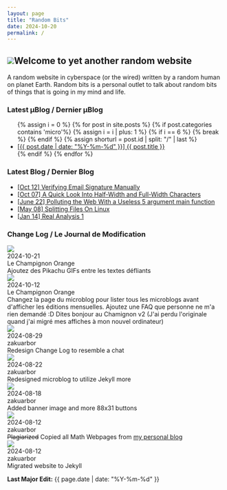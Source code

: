 ```yaml
---
layout: page
title: "Random Bits"
date: 2024-10-20
permalink: /
---
```

<!--<h2><img src = "{{site.baseurl}}/assets/gifs/pikachu-wave.gif" style = "float:left; margin-right: 1em;">Welcome to yet another random website</h2>-->
<h2 id = "page-title"><img id = "pikachu-title" src = "{{site.baseurl}}/assets/gifs/pikachu-wave.gif">Welcome to yet another random website</h2>
A random website in cyberspace (or the wired) written by a random human on planet Earth. 
Random bits is a personal outlet to talk about random bits of things that is going in my mind and life.

### Latest µBlog / Dernier µBlog
<ul>
{% assign i = 0 %}
{% for post in site.posts %}
    {% if post.categories contains 'micro'%}
        {% assign i = i | plus: 1 %}
        {% if i == 6 %}
            {% break %}
        {% endif %}
        {% assign shorturl = post.id | split: "/" | last %}
        <li><a href = '..{{ post.url }}'>[{{ post.date | date: "%Y-%m-%d" }}] {{ post.title }}</a></li>
    {% endif %}
{% endfor %}
</ul>

### Latest Blog / Dernier Blog
* [[Oct 12] Verifying Email Signature Manually](https://zakuarbor.github.io/blog/signature-verification/)
* [[Oct 07] A Quick Look Into Half-Width and Full-Width Characters](https://zakuarbor.github.io/blog/halfwidth-fullwidth-encoding/)
* [[June 22] Polluting the Web With a Useless 5 argument main function](https://zakuarbor.github.io/blog/useless-main/)
* [[May 08] Splitting Files On Linux](https://zakuarbor.github.io/blog/split-files/)
* [[Jan 14] Real Analysis 1](https://zakuarbor.github.io/blog/math3001/)

### Change Log / Le Journal de Modification

<div class = "update-chat">
<div class = "msg">
    <img class = "pfp" src = "{{ site.baseurl }}/assets/images/site/mushroom.png">
    <div class = "text">
        <div class = "date">2024-10-21</div>
        <div class = "name">Le Champignon Orange</div>
        <div class = "body">Ajoutez des Pikachu GIFs entre les textes défliants</div>
    </div>
</div>

<div class = "msg">
    <img class = "pfp" src = "{{ site.baseurl }}/assets/images/site/mushroom.png">
    <div class = "text">
        <div class = "date">2024-10-12</div>
        <div class = "name">Le Champignon Orange</div>
        <div class = "body">Changez la page du microblog pour lister tous les microblogs avant d'afficher les éditions mensuelles. Ajoutez une FAQ que personne ne m'a rien demandé :D Dites bonjour au Chamignon v2 (J'ai perdu l'originale quand j'ai migré mes affiches à mon nouvel ordinateur)</div>
    </div>
</div>
<div class = "msg">
    <img class = "pfp" src = "{{ site.baseurl }}/assets/images/pikachu_pfp.png">
    <div class = "text">
    <div class = "date">2024-08-29</div>
    <div class = "name">zakuarbor</div>
    <div class = "body">Redesign Change Log to resemble a chat</div>
    </div>
</div>

<div class = "msg">
    <img class = "pfp" src = "{{ site.baseurl }}/assets/images/pikachu_pfp.png">
    <div class = "text">
    <div class = "date">2024-08-22</div>
    <div class = "name">zakuarbor</div>
    <div class = "body">Redesigned microblog to utilize Jekyll more</div>
    </div>
</div>

<div class = "msg">
    <img class = "pfp" src = "{{ site.baseurl }}/assets/images/pikachu_pfp.png">
    <div class = "text">
    <div class = "date">2024-08-18</div>
    <div class = "name">zakuarbor</div>
    <div class = "body">Added banner image and more 88x31 buttons</div>
    </div>
</div>

<div class = "msg">
    <img class = "pfp" src = "{{ site.baseurl }}/assets/images/pikachu_pfp.png">
    <div class = "text">
    <div class = "date">2024-08-12</div>
    <div class = "name">zakuarbor</div>
    <div class = "body"><s>Plagiarized</s> Copied all Math Webpages from <a href = "https://zakuarbor.github.io/blog/">my personal blog</a></div>
    </div>
</div>
<div class = "msg">
    <img class = "pfp" src = "{{ site.baseurl }}/assets/images/pikachu_pfp.png">
    <div class = "text">
    <div class = "date">2024-08-12</div>
    <div class = "name">zakuarbor</div>
    <div class = "body">Migrated website to Jekyll</div>
    </div>
</div>
</div>

<b>Last Major Edit:</b> {{ page.date | date: "%Y-%m-%d" }}
